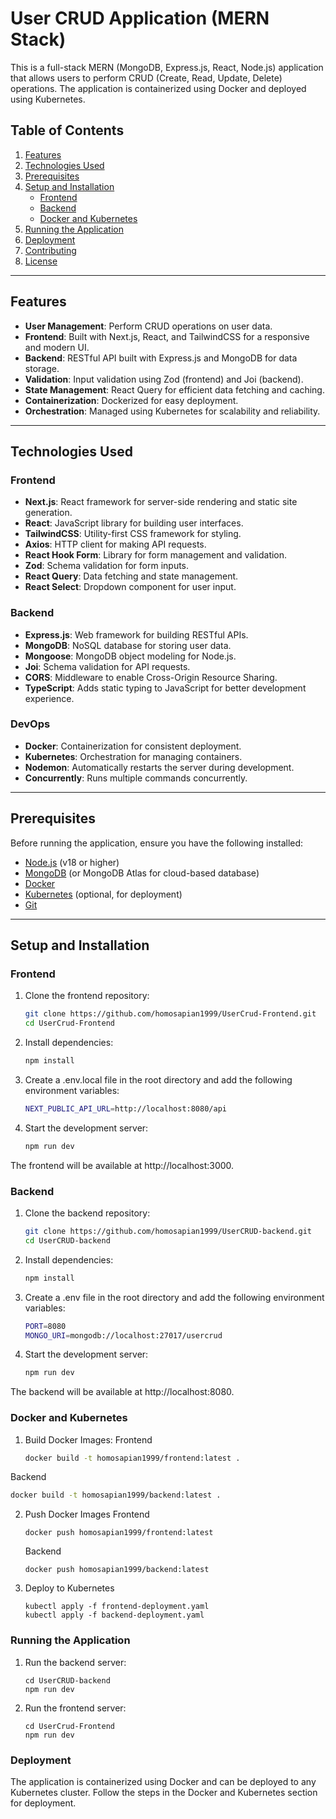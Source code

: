 # User CRUD Application (MERN Stack)

This is a full-stack MERN (MongoDB, Express.js, React, Node.js) application that allows users to perform CRUD (Create, Read, Update, Delete) operations. The application is containerized using Docker and deployed using Kubernetes.

## Table of Contents
1. [Features](#features)
2. [Technologies Used](#technologies-used)
3. [Prerequisites](#prerequisites)
4. [Setup and Installation](#setup-and-installation)
   - [Frontend](#frontend)
   - [Backend](#backend)
   - [Docker and Kubernetes](#docker-and-kubernetes)
5. [Running the Application](#running-the-application)
6. [Deployment](#deployment)
7. [Contributing](#contributing)
8. [License](#license)

---

## Features
- **User Management**: Perform CRUD operations on user data.
- **Frontend**: Built with Next.js, React, and TailwindCSS for a responsive and modern UI.
- **Backend**: RESTful API built with Express.js and MongoDB for data storage.
- **Validation**: Input validation using Zod (frontend) and Joi (backend).
- **State Management**: React Query for efficient data fetching and caching.
- **Containerization**: Dockerized for easy deployment.
- **Orchestration**: Managed using Kubernetes for scalability and reliability.

---

## Technologies Used

### Frontend
- **Next.js**: React framework for server-side rendering and static site generation.
- **React**: JavaScript library for building user interfaces.
- **TailwindCSS**: Utility-first CSS framework for styling.
- **Axios**: HTTP client for making API requests.
- **React Hook Form**: Library for form management and validation.
- **Zod**: Schema validation for form inputs.
- **React Query**: Data fetching and state management.
- **React Select**: Dropdown component for user input.

### Backend
- **Express.js**: Web framework for building RESTful APIs.
- **MongoDB**: NoSQL database for storing user data.
- **Mongoose**: MongoDB object modeling for Node.js.
- **Joi**: Schema validation for API requests.
- **CORS**: Middleware to enable Cross-Origin Resource Sharing.
- **TypeScript**: Adds static typing to JavaScript for better development experience.

### DevOps
- **Docker**: Containerization for consistent deployment.
- **Kubernetes**: Orchestration for managing containers.
- **Nodemon**: Automatically restarts the server during development.
- **Concurrently**: Runs multiple commands concurrently.

---

## Prerequisites
Before running the application, ensure you have the following installed:
- [Node.js](https://nodejs.org/) (v18 or higher)
- [MongoDB](https://www.mongodb.com/) (or MongoDB Atlas for cloud-based database)
- [Docker](https://www.docker.com/)
- [Kubernetes](https://kubernetes.io/) (optional, for deployment)
- [Git](https://git-scm.com/)

---

## Setup and Installation

### Frontend
1. Clone the frontend repository:
   ```bash
   git clone https://github.com/homosapian1999/UserCrud-Frontend.git
   cd UserCrud-Frontend

2. Install dependencies:
   ```bash
   npm install
3. Create a .env.local file in the root directory and add the following environment variables:
   ```bash
   NEXT_PUBLIC_API_URL=http://localhost:8080/api
4. Start the development server:
   ```bash
   npm run dev
The frontend will be available at http://localhost:3000.

### Backend

1. Clone the backend repository:
   ```bash
   git clone https://github.com/homosapian1999/UserCRUD-backend.git
   cd UserCRUD-backend

2. Install dependencies:
   ```bash
   npm install
3. Create a .env file in the root directory and add the following environment variables:
    ```bash
    PORT=8080
    MONGO_URI=mongodb://localhost:27017/usercrud
4. Start the development server:
   ```bash
   npm run dev
The backend will be available at http://localhost:8080.

### Docker and Kubernetes

1. Build Docker Images:
   Frontend
   ```bash
   docker build -t homosapian1999/frontend:latest .

  Backend
  ```bash
  docker build -t homosapian1999/backend:latest .
  ```
2. Push Docker Images
   Frontend
   ```
   docker push homosapian1999/frontend:latest
   ```
   Backend
   ```
   docker push homosapian1999/backend:latest
   ```
3. Deploy to Kubernetes
   ```
   kubectl apply -f frontend-deployment.yaml
   kubectl apply -f backend-deployment.yaml
   ```

### Running the Application

1. Run the backend server:
   ```
   cd UserCRUD-backend
   npm run dev
   ```
2. Run the frontend server:
   ```
   cd UserCrud-Frontend
   npm run dev
   ```

### Deployment

The application is containerized using Docker and can be deployed to any Kubernetes cluster. Follow the steps in the Docker and Kubernetes section for deployment.

 
